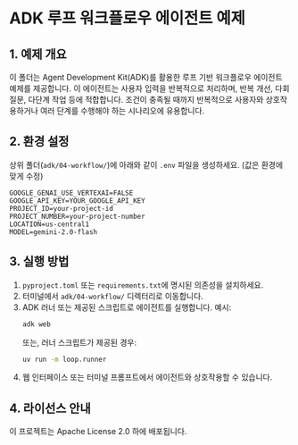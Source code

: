 # ADK 루프 워크플로우 에이전트 예제

## 1. 예제 개요
이 폴더는 Agent Development Kit(ADK)를 활용한 루프 기반 워크플로우 에이전트 예제를 제공합니다. 이 에이전트는 사용자 입력을 반복적으로 처리하며, 반복 개선, 다회 질문, 다단계 작업 등에 적합합니다. 조건이 충족될 때까지 반복적으로 사용자와 상호작용하거나 여러 단계를 수행해야 하는 시나리오에 유용합니다.

## 2. 환경 설정
상위 폴더(`adk/04-workflow/`)에 아래와 같이 `.env` 파일을 생성하세요. (값은 환경에 맞게 수정)

```
GOOGLE_GENAI_USE_VERTEXAI=FALSE
GOOGLE_API_KEY=YOUR_GOOGLE_API_KEY
PROJECT_ID=your-project-id
PROJECT_NUMBER=your-project-number
LOCATION=us-central1
MODEL=gemini-2.0-flash
```

## 3. 실행 방법
1. `pyproject.toml` 또는 `requirements.txt`에 명시된 의존성을 설치하세요.
2. 터미널에서 `adk/04-workflow/` 디렉터리로 이동합니다.
3. ADK 러너 또는 제공된 스크립트로 에이전트를 실행합니다. 예시:
   ```bash
   adk web
   ```
   또는, 러너 스크립트가 제공된 경우:
   ```bash
   uv run -m loop.runner
   ```
4. 웹 인터페이스 또는 터미널 프롬프트에서 에이전트와 상호작용할 수 있습니다.

## 4. 라이선스 안내
이 프로젝트는 Apache License 2.0 하에 배포됩니다.
